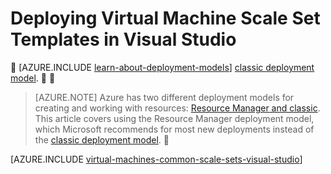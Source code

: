 <properties
	pageTitle="Deploying Virtual Machine Scale Set Templates in Visual Studio | Azure"
	description="How to deploy Virtual Machine Scale Set using a Visual Studio Resource Group Deployment"
	services="virtual-machines-linux"
	documentationCenter=""
	authors="gbowerman"
	manager="timlt"
	editor=""
	tags="azure-resource-manager"/>

<tags
	ms.service="virtual-machines-linux"
	ms.date="12/11/2015"
	wacn.date=""/>

# Deploying Virtual Machine Scale Set Templates in Visual Studio


[AZURE.INCLUDE [learn-about-deployment-models](../includes/learn-about-deployment-models-rm-include.md)] [classic deployment model](/documentation/articles/virtual-machines-windows-classic-create-powershell).


> [AZURE.NOTE] Azure has two different deployment models for creating and working with resources:  [Resource Manager and classic](/documentation/articles/resource-manager-deployment-model).  This article covers using the Resource Manager deployment model, which Microsoft recommends for most new deployments instead of the [classic deployment model](/documentation/articles/virtual-machines-windows-classic-create-powershell).


[AZURE.INCLUDE [virtual-machines-common-scale-sets-visual-studio](../includes/virtual-machines-common-scale-sets-visual-studio.md)]
